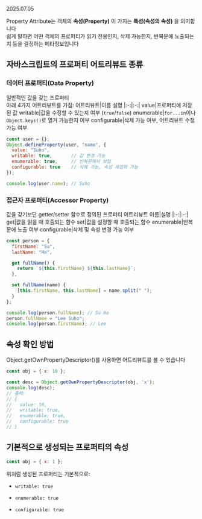 2025.07.05

Property Attribute는 객체의 **속성(Property)** 이 가지는 **특성(속성의 속성)** 을 의미합니다<br>
쉽게 말하면 어떤 객체의 프로퍼티가 읽기 전용인지, 삭제 가능한지, 반복문에 노출되는지 등을 결정하는 메타정보입니다

## 자바스크립트의 프로퍼티 어트리뷰트 종류
### 데이터 프로퍼티(Data Property)
일반적인 값을 갖는 프로퍼티<br>
아래 4가지 어트리뷰트를 가짐:
어트리뷰트|이름	설명
|:-:|:-:|
value|프로퍼티에 저장된 값
writable|값을 수정할 수 있는지 여부 (`true`/`false`)
enumerable|`for...in`이나 `Object.keys()`로 열거 가능한지 여부
configurable|삭제 가능 여부, 어트리뷰트 수정 가능 여부
```js
const user = {};
Object.defineProperty(user, "name", {
  value: "Suho",
  writable: true,       // 값 변경 가능
  enumerable: true,     // 반복문에서 보임
  configurable: true    // 삭제 가능, 속성 재정의 가능
});

console.log(user.name); // Suho
```

### 접근자 프로퍼티(Accessor Property)
값을 갖기보단 getter/setter 함수로 정의된 프로퍼티
어트리뷰트 이름|설명
|:-:|:-:|
get|값을 읽을 때 호출되는 함수
set|값을 설정할 때 호출되는 함수
enumerable|반복문에 노출 여부
configurable|삭제 및 속성 변경 가능 여부
```js
const person = {
  firstName: "Su",
  lastName: "Ho",

  get fullName() {
    return `${this.firstName} ${this.lastName}`;
  },

  set fullName(name) {
    [this.firstName, this.lastName] = name.split(" ");
  }
};

console.log(person.fullName); // Su Ho
person.fullName = "Lee Suho";
console.log(person.firstName); // Lee
```

## 속성 확인 방법
Object.getOwnPropertyDescriptor()를 사용하면 어트리뷰트를 볼 수 있습니다
```js
const obj = { x: 10 };

const desc = Object.getOwnPropertyDescriptor(obj, 'x');
console.log(desc);
// 출력:
// {
//   value: 10,
//   writable: true,
//   enumerable: true,
//   configurable: true
// }
```

## 기본적으로 생성되는 프로퍼티의 속성
```js
const obj = { x: 1 };
```
위처럼 생성된 프로퍼티는 기본적으로:

- `writable: true`

- `enumerable: true`

- `configurable: true`